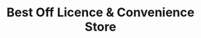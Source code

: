 ---
title: "Best Off Licence & Convenience Store"
url: /bristol/best-off-licence-and-convenience-store/
shop: convenience
---